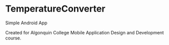 # TemperatureConverter
Simple Android App

Created for Algonquin College Mobile Application Design and Development course.
